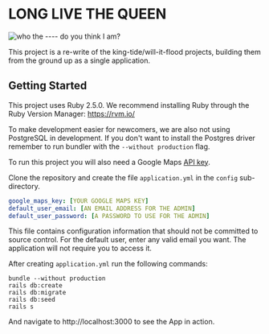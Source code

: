 # LONG LIVE THE QUEEN
![who the ---- do you think I am?](https://cdn-images-1.medium.com/max/1600/1*4NugaGbQ7UP7AAvxujuJGA.gif)


This project is a re-write of the king-tide/will-it-flood projects, building them from the ground up as a single application.

## Getting Started

This project uses Ruby 2.5.0. We recommend installing Ruby through the Ruby Version Manager: https://rvm.io/

To make development easier for newcomers, we are also not using PostgreSQL in development. If you don't want to install the Postgres driver remember to run bundler with the `--without production` flag.

To run this project you will also need a Google Maps [API key](https://developers.google.com/maps/documentation/javascript/get-api-key).

Clone the repository and create the file `application.yml` in the `config` sub-directory.

```yaml
google_maps_key: [YOUR GOOGLE MAPS KEY]
default_user_email: [AN EMAIL ADDRESS FOR THE ADMIN]
default_user_password: [A PASSWORD TO USE FOR THE ADMIN]
```
This file contains configuration information that should not be committed to source control. For the default user, enter any valid email you want. The application will not require you to access it.

After creating `application.yml` run the following commands:

```shell
bundle --without production
rails db:create
rails db:migrate
rails db:seed
rails s
```

And navigate to http://localhost:3000 to see the App in action.